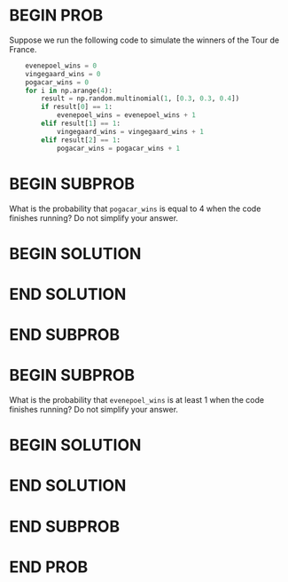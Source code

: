 # BEGIN PROB

Suppose we run the following code to simulate the winners of the Tour de France.

```py
    evenepoel_wins = 0
    vingegaard_wins = 0
    pogacar_wins = 0
    for i in np.arange(4):
        result = np.random.multinomial(1, [0.3, 0.3, 0.4])
        if result[0] == 1:
            evenepoel_wins = evenepoel_wins + 1
        elif result[1] == 1:
            vingegaard_wins = vingegaard_wins + 1
        elif result[2] == 1:
            pogacar_wins = pogacar_wins + 1
```

# BEGIN SUBPROB

What is the probability that `pogacar_wins` is equal to 4 when the code finishes running? Do not simplify your answer.

# BEGIN SOLUTION

# END SOLUTION

# END SUBPROB

# BEGIN SUBPROB

What is the probability that `evenepoel_wins` is at least 1 when the code finishes running? Do not simplify your answer.

# BEGIN SOLUTION

# END SOLUTION

# END SUBPROB

# END PROB
